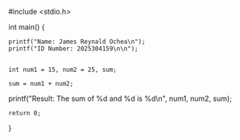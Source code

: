 #include <stdio.h>

int main() {
    
    printf("Name: James Reynald Ochea\n");
    printf("ID Number: 2025304159\n\n");

    
    int num1 = 15, num2 = 25, sum;
 
    sum = num1 + num2;
  printf("Result: The sum of %d and %d is %d\n", num1, num2, sum);

    return 0;
}
